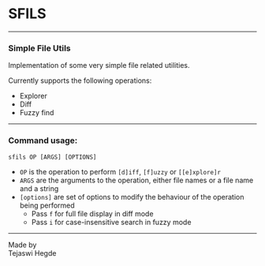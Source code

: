 # SFILS
---
### Simple File Utils
Implementation of some very simple file related utilities.

Currently supports the following operations:
- Explorer
- Diff
- Fuzzy find

----
### Command usage:

`sfils OP [ARGS] [OPTIONS]`

- `OP` is the operation to perform `[d]iff`, `[f]uzzy` or `[[e]xplore]r`
- `ARGS` are the arguments to the operation, either file names or a file name and a string
- `[options]` are set of options to modify the behaviour of the operation being performed
  - Pass `f` for full file display in diff mode
  - Pass `i` for case-insensitive search in fuzzy mode

---
Made by
\
Tejaswi Hegde
